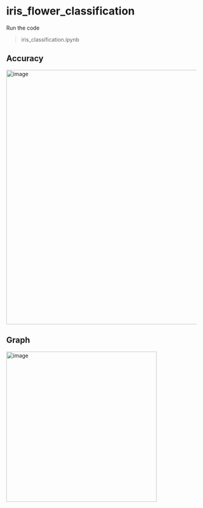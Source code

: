 # iris_flower_classification

Run the code 

> iris_classification.ipynb

## Accuracy

<img width="674" alt="image" src="https://github.com/sam-1508/iris_flower_classification/assets/125907034/3d8ff7c3-2f45-47dd-a5b1-ae8ba56a5b69">

## Graph

<img width="398" alt="image" src="https://github.com/sam-1508/iris_flower_classification/assets/125907034/5b8c03c8-6013-47a0-9775-65800caf6776">

